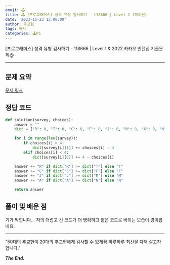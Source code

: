 ```yaml
---
emoji: 🕹️
title: 🕹️ [프로그래머스] 성격 유형 검사하기 - 118666 | Level 1 (파이썬)
date: '2023-11-23 15:00:00'
author: 추교현
tags: 해시
categories: 🕹️PS
---
```


[프로그래머스] 성격 유형 검사하기 - 118666 | Level 1 & 2022 카카오 인턴십 기출문제@

---

## 문제 요약

[문제 링크](https://school.programmers.co.kr/learn/courses/30/lessons/118666)

## 정답 코드

```python
def solution(survey, choices):
    answer = ""
    dict = {"R": 0, "T": 0, "C": 0, "F": 0, "J": 0, "M": 0, "A": 0, "N": 0}

    for i in range(len(survey)):
        if choices[i] > 4:
            dict[survey[i][1]] += choices[i] - 4
        elif choices[i] < 4:
            dict[survey[i][0]] += 4 - choices[i]

    answer += "R" if dict["R"] >= dict["T"] else "T"
    answer += "C" if dict["C"] >= dict["F"] else "F"
    answer += "J" if dict["J"] >= dict["M"] else "M"
    answer += "A" if dict["A"] >= dict["N"] else "N"

    return answer
```

## 풀이 및 배운 점

기가 막힙니다... 저의 더럽고 긴 코드가 더 명확하고 짧은 코드로 바뀌는 모습이 경이롭네요.

---

"50대의 추교현이 20대의 추교현에게 감사할 수 있게끔 하루하루 최선을 다해 살고자 합니다."

**_The End._**
